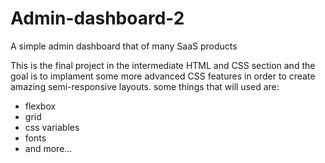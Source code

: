 # Admin-dashboard-2

A simple admin dashboard that of many SaaS products

This is the final project in the intermediate HTML and CSS section and the goal is to implament some more advanced CSS features in order to create amazing semi-responsive layouts.
some things that will used are:

- flexbox
- grid
- css variables
- fonts
- and more...

